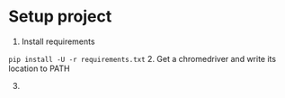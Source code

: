 # Setup project
1. Install requirements

`pip install -U -r requirements.txt`
2. Get a chromedriver and write its location to PATH

3. 